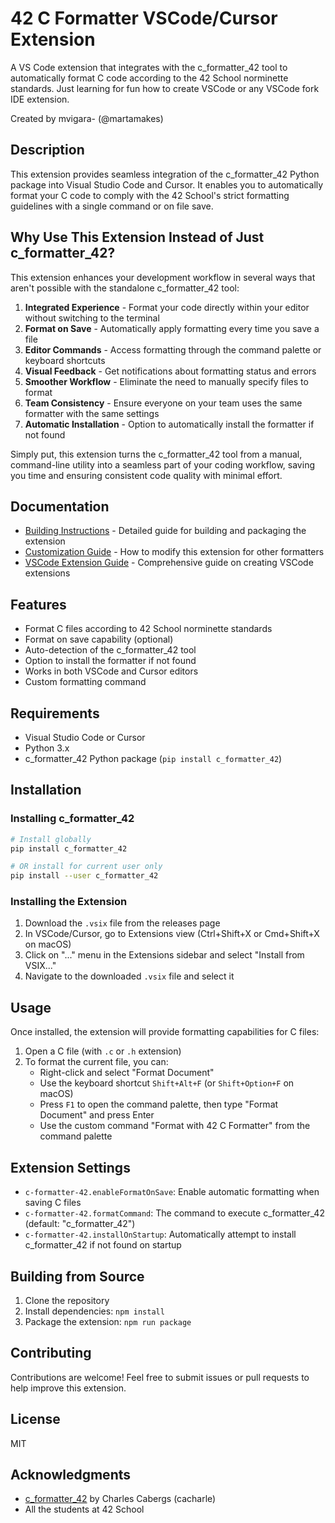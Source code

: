 # 42 C Formatter VSCode/Cursor Extension

A VS Code extension that integrates with the c_formatter_42 tool to automatically format C code according to the 42 School norminette standards. Just learning for fun how to create VSCode or any VSCode fork IDE extension.

Created by mvigara- (@martamakes)

## Description

This extension provides seamless integration of the c_formatter_42 Python package into Visual Studio Code and Cursor. It enables you to automatically format your C code to comply with the 42 School's strict formatting guidelines with a single command or on file save.

## Why Use This Extension Instead of Just c_formatter_42?

This extension enhances your development workflow in several ways that aren't possible with the standalone c_formatter_42 tool:

1. **Integrated Experience** - Format your code directly within your editor without switching to the terminal
2. **Format on Save** - Automatically apply formatting every time you save a file
3. **Editor Commands** - Access formatting through the command palette or keyboard shortcuts
4. **Visual Feedback** - Get notifications about formatting status and errors
5. **Smoother Workflow** - Eliminate the need to manually specify files to format
6. **Team Consistency** - Ensure everyone on your team uses the same formatter with the same settings
7. **Automatic Installation** - Option to automatically install the formatter if not found

Simply put, this extension turns the c_formatter_42 tool from a manual, command-line utility into a seamless part of your coding workflow, saving you time and ensuring consistent code quality with minimal effort.

## Documentation

- [Building Instructions](./BUILDING.md) - Detailed guide for building and packaging the extension
- [Customization Guide](./CUSTOMIZING.md) - How to modify this extension for other formatters
- [VSCode Extension Guide](./CREATE_YOUR_OWN_EXTENSION_MICROGUIDE.md) - Comprehensive guide on creating VSCode extensions

## Features

- Format C files according to 42 School norminette standards
- Format on save capability (optional)
- Auto-detection of the c_formatter_42 tool
- Option to install the formatter if not found
- Works in both VSCode and Cursor editors
- Custom formatting command

## Requirements

- Visual Studio Code or Cursor
- Python 3.x
- c_formatter_42 Python package (`pip install c_formatter_42`)

## Installation

### Installing c_formatter_42

```bash
# Install globally
pip install c_formatter_42

# OR install for current user only
pip install --user c_formatter_42
```

### Installing the Extension

1. Download the `.vsix` file from the releases page
2. In VSCode/Cursor, go to Extensions view (Ctrl+Shift+X or Cmd+Shift+X on macOS)
3. Click on "..." menu in the Extensions sidebar and select "Install from VSIX..."
4. Navigate to the downloaded `.vsix` file and select it

## Usage

Once installed, the extension will provide formatting capabilities for C files:

1. Open a C file (with `.c` or `.h` extension)
2. To format the current file, you can:
   - Right-click and select "Format Document"
   - Use the keyboard shortcut `Shift+Alt+F` (or `Shift+Option+F` on macOS)
   - Press `F1` to open the command palette, then type "Format Document" and press Enter
   - Use the custom command "Format with 42 C Formatter" from the command palette

## Extension Settings

- `c-formatter-42.enableFormatOnSave`: Enable automatic formatting when saving C files
- `c-formatter-42.formatCommand`: The command to execute c_formatter_42 (default: "c_formatter_42")
- `c-formatter-42.installOnStartup`: Automatically attempt to install c_formatter_42 if not found on startup

## Building from Source

1. Clone the repository
2. Install dependencies: `npm install`
3. Package the extension: `npm run package`

## Contributing

Contributions are welcome! Feel free to submit issues or pull requests to help improve this extension.

## License

MIT

## Acknowledgments

- [c_formatter_42](https://github.com/cacharle/c_formatter_42) by Charles Cabergs (cacharle)
- All the students at 42 School